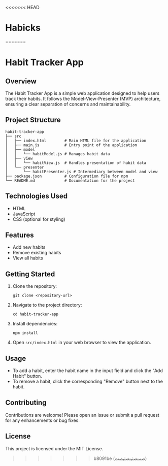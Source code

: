 <<<<<<< HEAD
# Habicks
=======
# Habit Tracker App

## Overview
The Habit Tracker App is a simple web application designed to help users track their habits. It follows the Model-View-Presenter (MVP) architecture, ensuring a clear separation of concerns and maintainability.

## Project Structure
```
habit-tracker-app
├── src
│   ├── index.html        # Main HTML file for the application
│   ├── main.js           # Entry point of the application
│   ├── model
│   │   └── habitModel.js # Manages habit data
│   ├── view
│   │   └── habitView.js  # Handles presentation of habit data
│   └── presenter
│       └── habitPresenter.js # Intermediary between model and view
├── package.json          # Configuration file for npm
└── README.md             # Documentation for the project
```

## Technologies Used
- HTML
- JavaScript
- CSS (optional for styling)

## Features
- Add new habits
- Remove existing habits
- View all habits

## Getting Started
1. Clone the repository:
   ```
   git clone <repository-url>
   ```
2. Navigate to the project directory:
   ```
   cd habit-tracker-app
   ```
3. Install dependencies:
   ```
   npm install
   ```
4. Open `src/index.html` in your web browser to view the application.

## Usage
- To add a habit, enter the habit name in the input field and click the "Add Habit" button.
- To remove a habit, click the corresponding "Remove" button next to the habit.

## Contributing
Contributions are welcome! Please open an issue or submit a pull request for any enhancements or bug fixes.

## License
This project is licensed under the MIT License.
>>>>>>> b8091be (ضتىتضثيتضثيضث)
